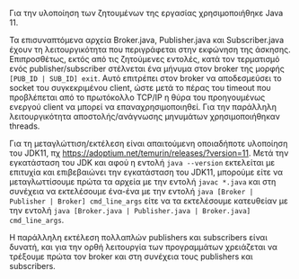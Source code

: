 Για την υλοποίηση των ζητουμένων της εργασίας χρησιμοποιήθηκε Java 11.

Τα επισυναπτόμενα αρχεία Broker.java, Publisher.java και Subscriber.java έχουν τη λειτουργικότητα που περιγράφεται στην εκφώνηση της άσκησης.
Επιπροσθέτως, εκτός από τις ζητούμενες εντολές, κατά τον τερματισμό ενός publisher/subscriber στέλνεται ένα μήνυμα στον broker
της μορφής `[PUB_ID | SUB_ID] exit`. Αυτό επιτρέπει στον broker να αποδεσμεύσει το socket του συγκεκριμένου client, ώστε μετά το πέρας
του timeout που προβλέπεται από το πρωτόκολλο TCP/IP η θύρα του προηγουμένως ενεργού client να μπορεί να επαναχρησιμοποιηθεί.
Για την παράλληλη λειτουργικότητα αποστολής/ανάγνωσης μηνυμάτων χρησιμοποιήθηκαν threads.

Για τη μεταγλώττιση/εκτέλεση είναι απαιτούμενη οποιαδήποτε υλοποίηση του JDK11, πχ https://adoptium.net/temurin/releases/?version=11.
Μετά την εγκατάσταση του JDK και αφού η εντολή `java --version` εκτελείται με επιτυχία και επιβεβαιώνει την εγκατάσταση του JDK11,
μπορούμε είτε να μεταγλωττίσουμε πρώτα τα αρχεία με την εντολή `javac *.java` και στη συνέχεια να εκτελέσουμε ένα-ένα με την εντολή
`java [Broker | Publisher | Broker] cmd_line_args` είτε να τα εκτελέσουμε κατευθείαν με την εντολή
`java [Broker.java | Publisher.java | Broker.java] cmd_line_args`.

Η παράλληλη εκτέλεση πολλαπλών publishers και subscribers είναι δυνατή, και για την ορθή λειτουργία των προγραμμάτων
χρειάζεται να τρέξουμε πρώτα τον broker και στη συνέχεια τους publishers και subscribers.
